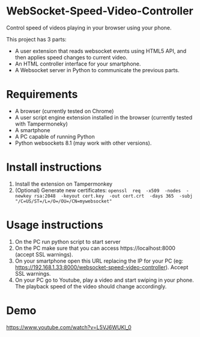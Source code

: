 # WebSocket-Speed-Video-Controller
Control speed of videos playing in your browser using your phone.

This project has 3 parts:
- A user extension that reads websocket events using HTML5 API, and then applies speed changes to current video.
- An HTML controller interface for your smartphone.
- A Websocket server in Python to communicate the previous parts.

# Requirements
- A browser (currently tested on Chrome)
- A user script engine extension installed in the browser (currently tested with Tampermoneky)
- A smartphone
- A PC capable of running Python
- Python websockets 8.1 (may work with other versions).


# Install instructions
1. Install the extension on Tampermonkey
1. (Optional) Generate new certificates: `openssl  req  -x509  -nodes  -newkey rsa:2048  -keyout cert.key  -out cert.crt  -days 365  -subj "/C=US/ST=/L=/O=/OU=/CN=mywebsocket"`

# Usage instructions
1. On the PC run python script to start server
1. On the PC make sure that you can access https://localhost:8000 (accept SSL warnings).
1. On your smartphone open this URL replacing the IP for your PC (eg: https://192.168.1.33:8000/websocket-speed-video-controller). Accept SSL warnings.
1. On your PC go to Youtube, play a video and start swiping in your phone. The playback speed of the video should change accordingly.

# Demo

https://www.youtube.com/watch?v=L5VJ6WUKl_0
